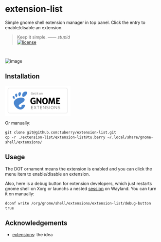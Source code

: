 # extension-list
Simple gnome shell extension manager in top panel. Click the entry to enable/disable an extension.
> Keep it simple. —— *stupid*<br>
[![license]](/LICENSE)
</br>

![image](https://user-images.githubusercontent.com/17917040/92874384-939c5c80-f43a-11ea-9e2a-887a113efaf2.png)

## Installation
[<img src="https://raw.githubusercontent.com/andyholmes/gnome-shell-extensions-badge/master/get-it-on-ego.svg?sanitize=true" alt="Get it on GNOME Extensions" height="100" align="middle">][EGO]

Or manually:
```shell
git clone git@github.com:tuberry/extension-list.git
cp -r ./extension-list/extension-list@tu.berry ~/.local/share/gnome-shell/extensions/
```

## Usage
The DOT ornament means the extension is enabled and you can click the menu item to enable/disable an extension.

Also, here is a debug button for extension developers, which just restarts gnome shell on Xorg or launchs a nested [session](https://wiki.gnome.org/Projects/GnomeShell/Development) on Wayland. You can turn it on manually:
```shell
dconf write /org/gnome/shell/extensions/extension-list/debug-button true
```

## Acknowledgements
* [extensions](https://github.com/petres/gnome-shell-extension-extensions): the idea

[license]:https://img.shields.io/badge/license-GPLv3-green.svg
[EGO]:https://extensions.gnome.org/extension/3088/extension-list/
